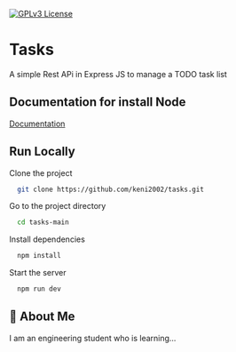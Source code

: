 
[![GPLv3 License](https://img.shields.io/badge/License-GPL%20v3-yellow.svg)](https://opensource.org/licenses/)


# Tasks
A simple Rest APi in Express JS to manage a TODO task list




## Documentation for install Node

[Documentation](https://nodejs.org/en/learn/getting-started/how-to-install-nodejs)


## Run Locally

Clone the project

```bash
  git clone https://github.com/keni2002/tasks.git
```

Go to the project directory

```bash
  cd tasks-main
```

Install dependencies

```bash
  npm install
```

Start the server

```bash
  npm run dev
```


## 🚀 About Me
I am an engineering student who is learning...

